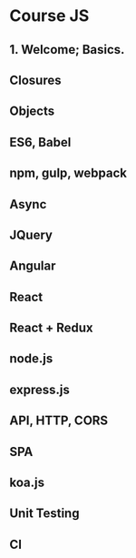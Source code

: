 # Course JS

## 1. Welcome; Basics.

## Closures

## Objects

## ES6, Babel

## npm, gulp, webpack

## Async

## JQuery

## Angular

## React
## React + Redux

## node.js
## express.js
## API, HTTP, CORS
## SPA
## koa.js

## Unit Testing

## CI
